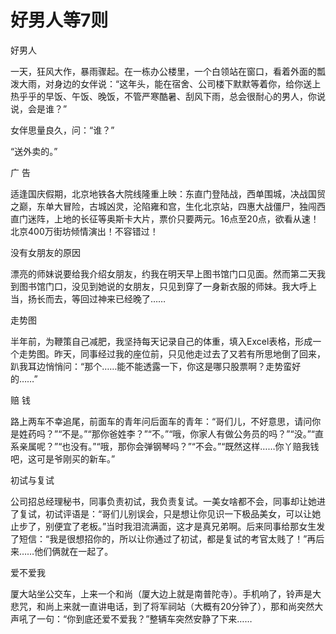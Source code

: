 # 好男人等7则

好男人 

一天，狂风大作，暴雨骤起。在一栋办公楼里，一个白领站在窗口，看着外面的瓢泼大雨，对身边的女伴说：“这年头，能在宿舍、公司楼下默默等着你，给你送上热乎乎的早饭、午饭、晚饭，不管严寒酷暑、刮风下雨，总会很耐心的男人，你说说，会是谁？” 

女伴思量良久，问：“谁？” 

“送外卖的。” 

广 告 

适逢国庆假期，北京地铁各大院线隆重上映：东直门登陆战，西单围城，决战国贸之巅，东单大冒险，古城凶灵，沦陷雍和宫，生化北京站，四惠大战僵尸，独闯西直门迷阵，上地的长征等奥斯卡大片，票价只要两元。16点至20点，欲看从速！北京400万街坊倾情演出！不容错过！ 

没有女朋友的原因 

漂亮的师妹说要给我介绍女朋友，约我在明天早上图书馆门口见面。然而第二天我到图书馆门口，没见到她说的女朋友，只见到穿了一身新衣服的师妹。我大呼上当，扬长而去，等回过神来已经晚了…… 

走势图 

半年前，为鞭策自己减肥，我坚持每天记录自己的体重，填入Excel表格，形成一个走势图。昨天，同事经过我的座位前，只见他走过去了又若有所思地倒了回来，趴我耳边悄悄问：“那个……能不能透露一下，你这是哪只股票啊？走势蛮好的……” 

赔 钱 

路上两车不幸追尾，前面车的青年问后面车的青年：“哥们儿，不好意思，请问你是姓药吗？”“不是。”“那你爸姓李？”“不。”“哦，你家人有做公务员的吗？”“没。”“直系亲属呢？”“也没有。”“哦，那你会弹钢琴吗？”“不会。”“既然这样……你丫赔我钱吧，这可是爷刚买的新车。” 

初试与复试 

公司招总经理秘书，同事负责初试，我负责复试。一美女啥都不会，同事却让她进了复试，初试评语是：“哥们儿别误会，只是想让你见识一下极品美女，可以让她止步了，别便宜了老板。”当时我泪流满面，这才是真兄弟啊。后来同事给那女生发了短信：“我是很想招你的，所以让你通过了初试，都是复试的考官太贱了！”再后来……他们俩就在一起了。 

爱不爱我 

厦大站坐公交车，上来一个和尚（厦大边上就是南普陀寺）。手机响了，铃声是大悲咒，和尚上来就一直讲电话，到了将军祠站（大概有20分钟了），那和尚突然大声吼了一句：“你到底还爱不爱我？”整辆车突然安静了下来……
